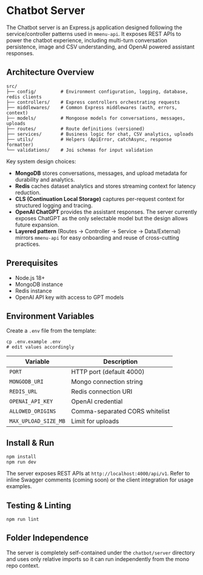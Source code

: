 # Chatbot Server

The Chatbot server is an Express.js application designed following the service/controller patterns used in `mmenu-api`. It exposes REST APIs to power the chatbot experience, including multi-turn conversation persistence, image and CSV understanding, and OpenAI powered assistant responses.

## Architecture Overview

```
src/
├── config/         # Environment configuration, logging, database, redis clients
├── controllers/    # Express controllers orchestrating requests
├── middlewares/    # Common Express middlewares (auth, errors, context)
├── models/         # Mongoose models for conversations, messages, uploads
├── routes/         # Route definitions (versioned)
├── services/       # Business logic for chat, CSV analytics, uploads
├── utils/          # Helpers (ApiError, catchAsync, response formatter)
└── validations/    # Joi schemas for input validation
```

Key system design choices:
- **MongoDB** stores conversations, messages, and upload metadata for durability and analytics.
- **Redis** caches dataset analytics and stores streaming context for latency reduction.
- **CLS (Continuation Local Storage)** captures per-request context for structured logging and tracing.
- **OpenAI ChatGPT** provides the assistant responses. The server currently exposes ChatGPT as the only selectable model but the design allows future expansion.
- **Layered pattern** (Routes → Controller → Service → Data/External) mirrors `mmenu-api` for easy onboarding and reuse of cross-cutting practices.

## Prerequisites
- Node.js 18+
- MongoDB instance
- Redis instance
- OpenAI API key with access to GPT models

## Environment Variables
Create a `.env` file from the template:

```
cp .env.example .env
# edit values accordingly
```

| Variable | Description |
| --- | --- |
| `PORT` | HTTP port (default 4000) |
| `MONGODB_URI` | Mongo connection string |
| `REDIS_URL` | Redis connection URI |
| `OPENAI_API_KEY` | OpenAI credential |
| `ALLOWED_ORIGINS` | Comma-separated CORS whitelist |
| `MAX_UPLOAD_SIZE_MB` | Limit for uploads |

## Install & Run

```
npm install
npm run dev
```

The server exposes REST APIs at `http://localhost:4000/api/v1`. Refer to inline Swagger comments (coming soon) or the client integration for usage examples.

## Testing & Linting

```
npm run lint
```

## Folder Independence
The server is completely self-contained under the `chatbot/server` directory and uses only relative imports so it can run independently from the mono repo context.

